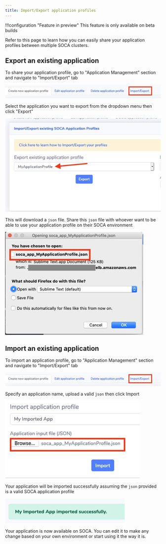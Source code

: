 ```yaml
---
title: Import/Export application profiles
---
```


!!!configuration "Feature in preview"
    This feature is only available on beta builds
    
Refer to this page to learn how you can easily share your application profiles between multiple SOCA clusters.
    
## Export an existing application

To share your application profile, go to "Application Management" section and navigate to "Import/Export" tab

![](../imgs/import-export-1.png)

Select the application you want to export from the dropdown menu then click "Export"

![](../imgs/import-export-2.png)

This will download a `json` file. Share this `json` file with whoever want to be able to use your application profile on their SOCA environment

![](../imgs/import-export-3.png)


## Import an existing application

To import an application profile, go to "Application Management" section and navigate to "Import/Export" tab

![](../imgs/import-export-1.png)

Specify an application name,  upload a valid `json` then click Import

![](../imgs/import-export-4.png)

Your application will be imported successfully assuming the `json` provided is a valid SOCA application profile

![](../imgs/import-export-5.png)

Your application is now available on SOCA. You can edit it to make any change based on your own environment or start using it the way it is.

